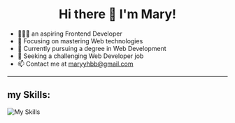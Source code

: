 <h1 align="center">Hi there 👋 I'm Mary!</h1>

- 👩🏻‍💻 an aspiring Frontend Developer
- 🚀 Focusing on mastering Web technologies
- 🔭 Currently pursuing a degree in Web Development
- 👀 Seeking a challenging Web Developer job
- 📫 Contact me at maryyhbb@gmail.com


------------------

## my Skills:

![My Skills](https://skillicons.dev/icons?i=html,css,js,ts,angular,react,next,webpack,git,github,vscode,md)

